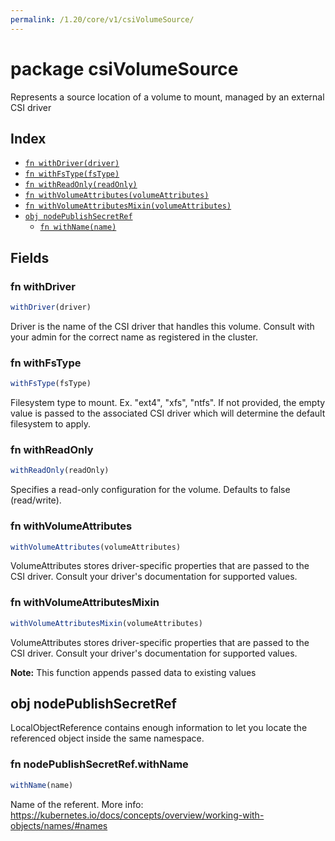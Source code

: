 ```yaml
---
permalink: /1.20/core/v1/csiVolumeSource/
---
```


# package csiVolumeSource

Represents a source location of a volume to mount, managed by an external CSI driver

## Index

* [`fn withDriver(driver)`](#fn-withdriver)
* [`fn withFsType(fsType)`](#fn-withfstype)
* [`fn withReadOnly(readOnly)`](#fn-withreadonly)
* [`fn withVolumeAttributes(volumeAttributes)`](#fn-withvolumeattributes)
* [`fn withVolumeAttributesMixin(volumeAttributes)`](#fn-withvolumeattributesmixin)
* [`obj nodePublishSecretRef`](#obj-nodepublishsecretref)
  * [`fn withName(name)`](#fn-nodepublishsecretrefwithname)

## Fields

### fn withDriver

```ts
withDriver(driver)
```

Driver is the name of the CSI driver that handles this volume. Consult with your admin for the correct name as registered in the cluster.

### fn withFsType

```ts
withFsType(fsType)
```

Filesystem type to mount. Ex. "ext4", "xfs", "ntfs". If not provided, the empty value is passed to the associated CSI driver which will determine the default filesystem to apply.

### fn withReadOnly

```ts
withReadOnly(readOnly)
```

Specifies a read-only configuration for the volume. Defaults to false (read/write).

### fn withVolumeAttributes

```ts
withVolumeAttributes(volumeAttributes)
```

VolumeAttributes stores driver-specific properties that are passed to the CSI driver. Consult your driver's documentation for supported values.

### fn withVolumeAttributesMixin

```ts
withVolumeAttributesMixin(volumeAttributes)
```

VolumeAttributes stores driver-specific properties that are passed to the CSI driver. Consult your driver's documentation for supported values.

**Note:** This function appends passed data to existing values

## obj nodePublishSecretRef

LocalObjectReference contains enough information to let you locate the referenced object inside the same namespace.

### fn nodePublishSecretRef.withName

```ts
withName(name)
```

Name of the referent. More info: https://kubernetes.io/docs/concepts/overview/working-with-objects/names/#names